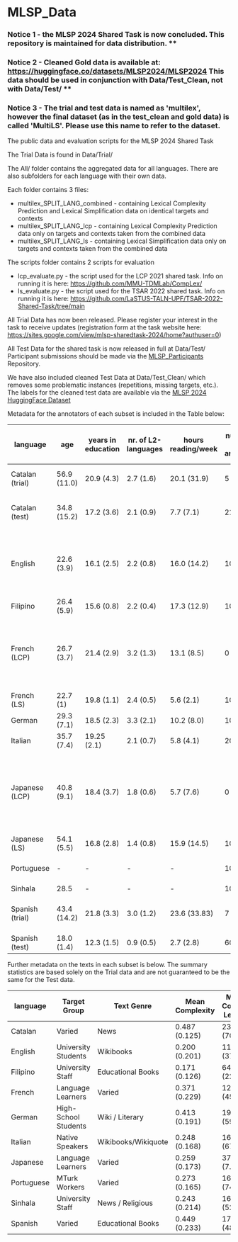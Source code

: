 # MLSP_Data

### Notice 1 - the MLSP 2024 Shared Task is now concluded. This repository is maintained for data distribution. **

### Notice 2 - Cleaned Gold data is available at: https://huggingface.co/datasets/MLSP2024/MLSP2024 This data should be used in conjunction with Data/Test_Clean, not with Data/Test/ **

### Notice 3 - The trial and test data is named as 'multilex', however the final dataset (as in the test_clean and gold data) is called 'MultiLS'. Please use this name to refer to the dataset.

The public data and evaluation scripts for the MLSP 2024 Shared Task

The Trial Data is found in Data/Trial/

The All/ folder contains the aggregated data for all languages. There are also subfolders for each language with their own data.

Each folder contains 3 files:
 - multilex_SPLIT_LANG_combined - containing Lexical Complexity Prediction and Lexical Simplification data on identical targets and contexts
 - multilex_SPLIT_LANG_lcp - containing Lexical Complexity Prediction data only on targets and contexts taken from the combined data
 - multilex_SPLIT_LANG_ls - containing Lexical Simplification data only on targets and contexts taken from the combined data

The scripts folder contains 2 scripts for evaluation
 - lcp_evaluate.py - the script used for the LCP 2021 shared task. Info on running it is here: https://github.com/MMU-TDMLab/CompLex/
 - ls_evaluate.py - the script used for the TSAR 2022 shared task. Info on running it is here: https://github.com/LaSTUS-TALN-UPF/TSAR-2022-Shared-Task/tree/main

All Trial Data has now been released. Please register your interest in the task to receive updates (registration form at the task website here: https://sites.google.com/view/mlsp-sharedtask-2024/home?authuser=0)

All Test Data for the shared task is now released in full at Data/Test/ Participant submissions should be made via the [MLSP_Participants](https://github.com/MLSP2024/MLSP_Participants) Repository.

We have also included cleaned Test Data at Data/Test_Clean/ which removes some problematic instances (repetitions, missing targets, etc.). The labels for the cleaned test data are available via the [MLSP 2024 HuggingFace Dataset](https://huggingface.co/datasets/MLSP2024/MLSP2024)

Metadata for the annotators of each subset is included in the Table below:

 language       | age         | years in education  | nr. of L2-languages | hours reading/week | number of native annotators | number of non-native annotators | L1-languages
 ---            | ---         | ---                 |---                  | ---                | ---                         | ---                             | ---
Catalan (trial) | 56.9 (11.0) | 20.9 (4.3)          | 2.7 (1.6)           | 20.1 (31.9)        | 5                           | 5                               | Catalan (5), Spanish (4), German (1) 
Catalan (test)  | 34.8 (15.2) | 17.2 (3.6)          | 2.1 (0.9)           | 7.7 (7.1)          | 21                          | 53                              | Spanish (56), Basque (1), English (1), German (1) | 
English         | 22.6 (3.9)  | 16.1 (2.5)          | 2.2 (0.8)           | 16.0 (14.2)        | 10                          | 11                              | English (10), Chinese (3), Urdu (3), Persian (2), Assamese(1), Italian(1), Kurdish (1)
Filipino        | 26.4 (5.9)  | 15.6 (0.8)          | 2.2 (0.4)           | 17.3 (12.9)        | 10                          | 0                               | Filipino (10)
French (LCP)    | 26.7 (3.7)  | 21.4 (2.9)          | 3.2 (1.3)           | 13.1 (8.5)         | 0                           | 10                              | Arabic (2), Mandarin (2), German (1), Hindi (1), Italian (1), Japanese (1), Spanish (1), Turkish (1)
French (LS)     | 22.7 (1)    | 19.8 (1.1)          | 2.4 (0.5)           | 5.6 (2.1)          | 10                          | 0                               | French (10)
German          | 29.3 (7.1)  | 18.5 (2.3)          | 3.3 (2.1)           | 10.2 (8.0)         | 10                          | 0                               | German (10)
Italian         | 35.7 (7.4)  | 19.25 (2.1)         | 2.1 (0.7)           | 5.8 (4.1)          | 20                          | 0                               | Italian (20)
Japanese (LCP)  | 40.8 (9.1)  | 18.4 (3.7)          | 1.8 (0.6)           | 5.7 (7.6)          | 0                           | 10                              | English (5), Portuguese & English (1), French (1), French & English (1), Basque & Spanish (1), Swedish (1)
Japanese (LS)   | 54.1 (5.5)  | 16.8 (2.8)          | 1.4 (0.8)           | 15.9 (14.5)        | 10                          | 0                               | Japanese (10)
Portuguese      | -           | -                   | -                   | -                  | 10                          | 0                               | Brazilian Portuguese (10)
Sinhala         | 28.5        | -                   | -                   | -                  | 10                          | -                               | Sinhala (10)
Spanish (trial) | 43.4 (14.2) | 21.8 (3.3)          | 3.0 (1.2)           | 23.6 (33.83)       | 7                           | 3                               | Spanish (7), Polish (1), Italian (1), German (1) 
Spanish (test)  | 18.0 (1.4) | 12.3 (1.5)           | 0.9 (0.5)           | 2.7 (2.8)          | 60                          | 0                               | Spanish (60)

Further metadata on the texts in each subset is below. The summary statistics are based solely on the Trial data and are not guaranteed to be the same for the Test data.


 language       |  Target Group        | Text Genre           | Mean Complexity | Mean Context Length | Mean Unique Subs
 ---            | ---                  | ---                  |---              | ---                 | ---                  
Catalan         | Varied               | News                 | 0.487 (0.125)   | 239.5 (70.1)        | 14.2 (3.4) 
English         | University Students  | Wikibooks            | 0.200 (0.201)   | 111.0 (37.0)        |  6.2 (1.9) 
Filipino        | University Staff     | Educational Books    | 0.171 (0.126)   |  64.1 (22.1)        |  4.0 (1.1) 
French          | Language Learners    | Varied               | 0.371 (0.229)   | 129.1 (45.6)        | 10.1 (3.5) 
German          | High-School Students | Wiki / Literary      | 0.413 (0.191)   | 195.7 (59.6)        |  8.1 (2.8) 
Italian         | Native Speakers      | Wikibooks/Wikiquote  | 0.248 (0.168)   | 168.4 (67.6)        |  7.8 (3.0) 
Japanese        | Language Learners    | Varied               | 0.259 (0.173)   |  37.8 (7.3)         | 15.8 (4.6)
Portuguese      | MTurk Workers        | Varied               | 0.273 (0.165)   | 165.9 (74.1)        |  5.4 (1.2)
Sinhala         | University Staff     | News / Religious     | 0.243 (0.214)   | 163.4 (52.6)        |  4.3 (0.6)
Spanish         | Varied               | Educational Books    | 0.449 (0.233)   | 178.7 (48.1)        | 10.9 (3.8)




